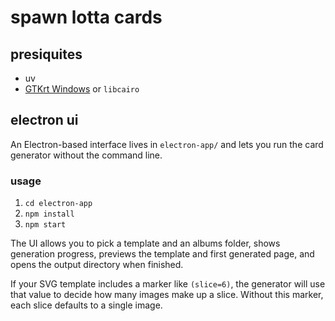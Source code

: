 # spawn lotta cards

## presiquites

- uv
- [GTKrt Windows](https://github.com/tschoonj/GTK-for-Windows-Runtime-Environment-Installer/releases) or `libcairo`

## electron ui
An Electron-based interface lives in `electron-app/` and lets you run the card generator without the command line.

### usage
1. `cd electron-app`
2. `npm install`
3. `npm start`

The UI allows you to pick a template and an albums folder, shows generation progress, previews the template and first generated page, and opens the output directory when finished.

If your SVG template includes a marker like `(slice=6)`, the generator will use that value to decide how many images make up a slice. Without this marker, each slice defaults to a single image.
